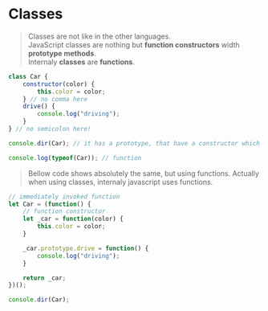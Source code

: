 # Classes

> Classes are not like in the other languages.  
> JavaScript classes are nothing but **function constructors** width **prototype methods**.  
> Internaly **classes** are **functions**.

```javascript
class Car {
    constructor(color) {
        this.color = color;
    } // no comma here
    drive() {
        console.log("driving");
    }
} // no semicolon here!

console.dir(Car); // it has a prototype, that have a constructor which is Car

console.log(typeof(Car)); // function
```

> Bellow code shows absolutely the same, but using functions. Actually when using classes, internaly javascript uses functions.

```javascript
// immediately invoked function
let Car = (function() {
    // function constructor
    let _car = function(color) {
        this.color = color;
    }

    _car.prototype.drive = function() {
        console.log("driving");
    }

    return _car;
})();

console.dir(Car);
```
